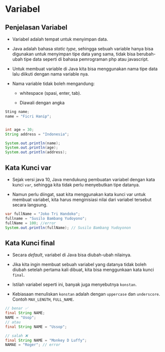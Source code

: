 # Variabel

## Penjelasan Variabel

- Variabel adalah tempat untuk menyimpan data.

- Java adalah bahasa *static type*, sehingga sebuah variable hanya bisa digunakan untuk menyimpan tipe data yang sama, tidak bisa berubah-ubah tipe data seperti di bahasa pemrograman php atau javascript.

- Untuk membuat variable di Java kita bisa menggunakan nama tipe data lalu diikuti dengan nama variable nya.

- Nama variable tidak boleh mengandung: 
  
  - whitespace (spasi, enter, tab).
  
  - Diawali dengan angka

```java
Sting name;
name = "Ficri Hanip";


int age = 30;
String address = "Indonesia";

System.out.println(name);
System.out.println(age);
System.out.println(address);
```

## Kata Kunci var

- Sejak versi java 10, Java mendukung pembuatan variabel dengan kata kunci `var`, sehingga kita tidak perlu menyebutkan tipe datanya.

- Namun perlu diingat, saat kita menggunakan kata kunci var untuk membuat variabel, kita harus menginisiasi nilai dari variabel tersebut secara langsung.

```java
var fullName = "Joko Tri Handoko";
fullname = "Susilo Bambang Yudoyono";
fullName = 100; //error
System.out.println(fullName); // Susilo Bambang Yudoyonon
```

## Kata Kunci final

- Secara *default*, variabel di Java bisa diubah-ubah nilainya.

- Jika kita ingin membuat sebuah variabel yang datanya tidak boleh diubah setelah pertama kali dibuat, kita bisa menggunkaan kata kunci `final`.

- Istilah variabel seperti ini, banyak juga menyebutnya `konstan`.

- Kebiasaan menuliskan `konstan` adalah dengan `uppercase` dan `underscore`. Contoh `MAX_LENGTH`, `FULL_NAME`.

```java
// benar ✅
final String NAME;
NAME = "Usop";
// atau 
final String NAME = "Ussop";

// salah ❌
final String NAME = "Monkey D Luffy";
NAMAE = "Roger"; // error
```
